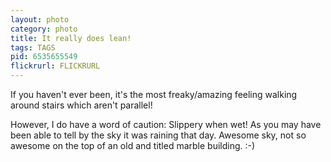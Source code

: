```yaml
---
layout: photo
category: photo
title: It really does lean!
tags: TAGS
pid: 6535655549
flickrurl: FLICKRURL
---
```



If you haven't ever been, it's the most freaky/amazing feeling walking around stairs which aren't parallel!

However, I do have a word of caution: Slippery when wet! As you may have been able to tell by the sky it was raining that day. Awesome sky, not so awesome on the top of an old and titled marble building. :-)
